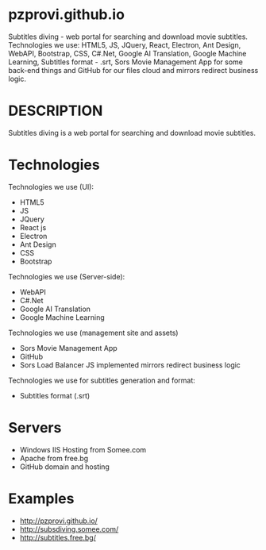 # pzprovi.github.io
Subtitles diving - web portal for searching and download movie subtitles. Technologies we use: HTML5, JS, JQuery, React, Electron, Ant Design, WebAPI, Bootstrap, CSS, C#.Net, Google AI Translation, Google Machine Learning, Subtitles format - .srt, Sors Movie Management App for some back-end things and GitHub for our files cloud and mirrors redirect business logic.

# DESCRIPTION
Subtitles diving is a web portal for searching and download movie subtitles.

# Technologies
Technologies we use (UI): 
 - HTML5
 - JS
 - JQuery
 - React js
 - Electron
 - Ant Design
 - CSS
 - Bootstrap
  
  
  
 Technologies we use (Server-side): 
 - WebAPI
 - C#.Net
 - Google AI Translation
 - Google Machine Learning
 
 
 
 Technologies we use (management site and assets) 
 - Sors Movie Management App 
 - GitHub 
 - Sors Load Balancer JS implemented mirrors redirect business logic
 
 
 
  Technologies we use for subtitles generation and format:
 - Subtitles format (.srt)
 
 
 
 # Servers
 - Windows IIS Hosting from Somee.com
 - Apache from free.bg
 - GitHub domain and hosting
 
 # Examples
  - http://pzprovi.github.io/
  - http://subsdiving.somee.com/
  - http://subtitles.free.bg/
  
  
 
